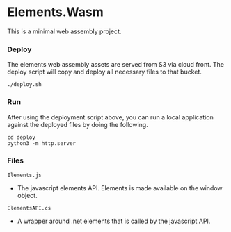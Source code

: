 # Elements.Wasm
This is a minimal web assembly project.

### Deploy
The elements web assembly assets are served from S3 via cloud front. The deploy script will copy and deploy all necessary files to that bucket.
```
./deploy.sh
```

### Run
After using the deployment script above, you can run a local application against the deployed files by doing the following.
```
cd deploy
python3 -m http.server
```

### Files
`Elements.js`
- The javascript elements API. Elements is made available on the window object.

`ElementsAPI.cs`
- A wrapper around .net elements that is called by the javascript API.